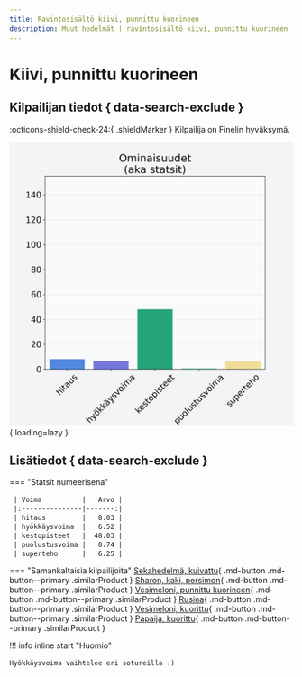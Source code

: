 ```yaml
---
title: Ravintosisältö kiivi, punnittu kuorineen
description: Muut hedelmät | ravintosisältö kiivi, punnittu kuorineen
---
```


# Kiivi, punnittu kuorineen


## Kilpailijan tiedot { data-search-exclude }

:octicons-shield-check-24:{ .shieldMarker } Kilpailija on Finelin hyväksymä.

![Kiivi, punnittu kuorineen](./images/kiivi-punnittu-kuorineen.png){ loading=lazy }

## Lisätiedot { data-search-exclude }
=== "Statsit numeerisena"

     | Voima          |   Arvo |
     |:---------------|-------:|
     | hitaus         |   8.03 |
     | hyökkäysvoima  |   6.52 |
     | kestopisteet   |  48.03 |
     | puolustusvoima |   0.74 |
     | superteho      |   6.25 |

=== "Samankaltaisia kilpailijoita"
    [Sekahedelmä, kuivattu](/sekahedelma-kuivattu){ .md-button .md-button--primary .similarProduct }
    [Sharon, kaki, persimon](/sharon-kaki-persimon){ .md-button .md-button--primary .similarProduct }
    [Vesimeloni, punnittu kuorineen](/vesimeloni-punnittu-kuorineen){ .md-button .md-button--primary .similarProduct }
    [Rusina](/rusina){ .md-button .md-button--primary .similarProduct }
    [Vesimeloni, kuorittu](/vesimeloni-kuorittu){ .md-button .md-button--primary .similarProduct }
    [Papaija, kuorittu](/papaija-kuorittu){ .md-button .md-button--primary .similarProduct }

!!! info inline start "Huomio"

    Hyökkäysvoima vaihtelee eri sotureilla :)
